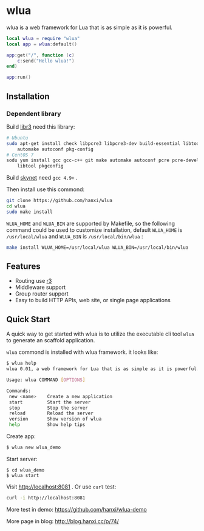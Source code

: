 # wlua
wlua is a web framework for Lua that is as simple as it is powerful.

```lua
local wlua = require "wlua"
local app = wlua:default()

app:get("/", function (c)
    c:send("Hello wlua!")
end)

app:run()
```

## Installation

### Dependent library

Build [libr3](https://github.com/hanxi/lua-r3) need this library:

```bash
# Ubuntu
sudo apt-get install check libpcre3 libpcre3-dev build-essential libtool \
    automake autoconf pkg-config
# CentOS 7
sodu yum install gcc gcc-c++ git make automake autoconf pcre pcre-devel \
    libtool pkgconfig
```

Build [skynet](https://github.com/cloudwu/skynet/wiki/Build) need `gcc 4.9+` .

Then install use this commond:

```bash
git clone https://github.com/hanxi/wlua
cd wlua
sudo make install
```

`WLUA_HOME` and `WLUA_BIN` are supported by Makefile, so the following command could be used to customize installation, default `WLUA_HOME` is `/usr/local/wlua` and `WLUA_BIN` is `/usr/local/bin/wlua` :

```bash
make install WLUA_HOME=/usr/local/wlua WLUA_BIN=/usr/local/bin/wlua
```

## Features

- Routing use [r3](https://github.com/hanxi/lua-r3)
- Middleware support
- Group router support
- Easy to build HTTP APIs, web site, or single page applications


## Quick Start
A quick way to get started with wlua is to utilize the executable cli tool `wlua` to generate an scaffold application.

`wlua` commond is installed with wlua framework. it looks like:

```bash
$ wlua help
wlua 0.01, a web framework for Lua that is as simple as it is powerful.

Usage: wlua COMMAND [OPTIONS]

Commands:
 new <name>    Create a new application
 start         Start the server
 stop          Stop the server
 reload        Reload the server
 version       Show version of wlua
 help          Show help tips
```

Create app:

```bash
$ wlua new wlua_demo
```

Start server:

```
$ cd wlua_demo
$ wlua start
```

Visit <http://localhost:8081> . Or use `curl` test:

```bash
curl -i http://localhost:8081
```

More test in demo: <https://github.com/hanxi/wlua-demo>

More page in blog: <http://blog.hanxi.cc/p/74/>

